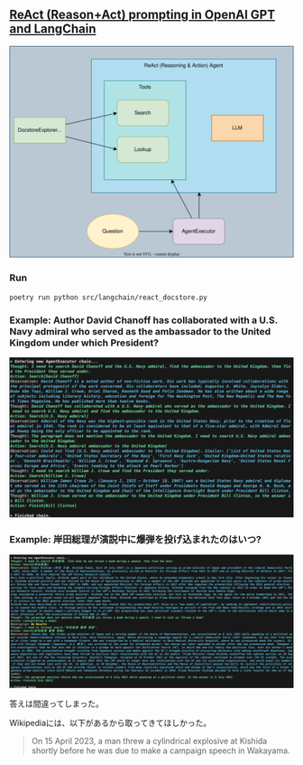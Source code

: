 ## [ReAct (Reason+Act) prompting in OpenAI GPT and LangChain](https://tsmatz.wordpress.com/2023/03/07/react-with-openai-gpt-and-langchain/)

![](react_docstore.drawio.svg)

### Run

```
poetry run python src/langchain/react_docstore.py
```

### Example: Author David Chanoff has collaborated with a U.S. Navy admiral who served as the ambassador to the United Kingdom under which President?

![](example1.png)

### Example: 岸田総理が演説中に爆弾を投げ込まれたのはいつ?

![](example2.png)

答えは間違ってしまった。

Wikipediaには、以下があるから取ってきてほしかった。

> On 15 April 2023, a man threw a cylindrical explosive at Kishida shortly before he was due to make a campaign speech in Wakayama.
